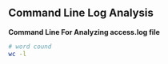## Command Line Log Analysis

**Command Line For Analyzing access.log file**
```bash
# word cound
wc -l

```
